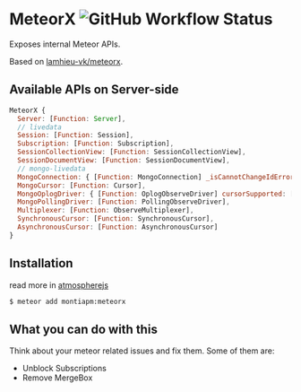 # MeteorX ![GitHub Workflow Status](https://img.shields.io/github/actions/workflow/status/monti-apm/meteorx/test.yml?branch=master&style=flat-square)
Exposes internal Meteor APIs.

Based on [lamhieu-vk/meteorx](https://github.com/lamhieu-vk/meteorx).

## Available APIs on Server-side

```js
MeteorX {
  Server: [Function: Server],
  // livedata
  Session: [Function: Session],
  Subscription: [Function: Subscription],
  SessionCollectionView: [Function: SessionCollectionView],
  SessionDocumentView: [Function: SessionDocumentView],
  // mongo-livedata
  MongoConnection: { [Function: MongoConnection] _isCannotChangeIdError: [Function] },
  MongoCursor: [Function: Cursor],
  MongoOplogDriver: { [Function: OplogObserveDriver] cursorSupported: [Function] },
  MongoPollingDriver: [Function: PollingObserveDriver],
  Multiplexer: [Function: ObserveMultiplexer],
  SynchronousCursor: [Function: SynchronousCursor],
  AsynchronousCursor: [Function: AsynchronousCursor]
}
```

## Installation

read more in [atmospherejs](https://atmospherejs.com/montiapm/meteorx)

```bash
$ meteor add montiapm:meteorx
```

## What you can do with this

Think about your meteor related issues and fix them. Some of them are:

- Unblock Subscriptions
- Remove MergeBox
